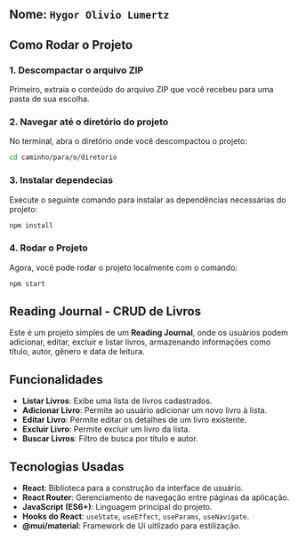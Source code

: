 ## Nome: `Hygor Olivio Lumertz`

## Como Rodar o Projeto

### 1. Descompactar o arquivo ZIP

Primeiro, extraia o conteúdo do arquivo ZIP que você recebeu para uma pasta de sua escolha.

### 2. Navegar até o diretório do projeto
No terminal, abra o diretório onde você descompactou o projeto:

```bash
cd caminho/para/o/diretorio
```

### 3. Instalar dependecias
Execute o seguinte comando para instalar as dependências necessárias do projeto:

```bash
npm install
```

### 4. Rodar o Projeto

Agora, você pode rodar o projeto localmente com o comando:

```bash
npm start
```

## Reading Journal - CRUD de Livros

Este é um projeto simples de um **Reading Journal**, onde os usuários podem adicionar, editar, excluir e listar livros, armazenando informações como título, autor, gênero e data de leitura.

## Funcionalidades

- **Listar Livros**: Exibe uma lista de livros cadastrados.
- **Adicionar Livro**: Permite ao usuário adicionar um novo livro à lista.
- **Editar Livro**: Permite editar os detalhes de um livro existente.
- **Excluir Livro**: Permite excluir um livro da lista.
- **Buscar Livros**: Filtro de busca por título e autor.

## Tecnologias Usadas

- **React**: Biblioteca para a construção da interface de usuário.
- **React Router**: Gerenciamento de navegação entre páginas da aplicação.
- **JavaScript (ES6+)**: Linguagem principal do projeto.
- **Hooks do React**: `useState`, `useEffect`, `useParams`, `useNavigate`.
- **@mui/material**: Framework de Ui uitlizado para estilização.
